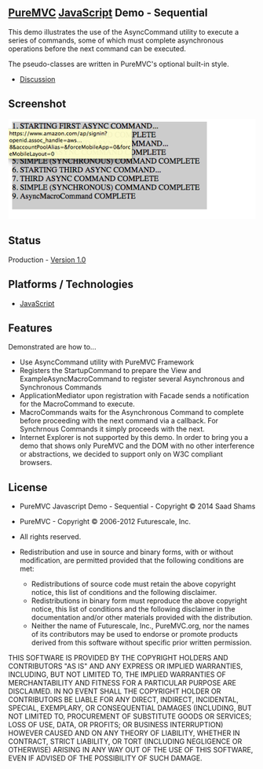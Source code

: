 ## [PureMVC](http://puremvc.github.com/) [JavaScript](https://github.com/PureMVC/puremvc-js-multicore-framework/wiki) Demo - Sequential
This demo illustrates the use of the AsyncCommand utility to execute a series of commands, some of which must complete asynchronous operations before the next command can be executed. 

The pseudo-classes are written in PureMVC's optional built-in style.

* [Discussion](http://forums.puremvc.org/index.php?board=66.0)

## Screenshot
![PureMVC JavaScript Demo: Sequential](https://github.com/sshams/puremvc-js-demo-sequential/blob/master/images/screenshot.png)

## Status
Production - [Version 1.0](https://github.com/sshams/puremvc-js-demo-sequential/blob/master/VERSION)

## Platforms / Technologies
* [JavaScript](http://en.wikipedia.org/wiki/JavaScript)

## Features 
Demonstrated are how to...
* Use AsyncCommand utility with PureMVC Framework
* Registers the StartupCommand to prepare the View and ExampleAsyncMacroCommand to register several Asynchronous and Synchronous Commands
* ApplicationMediator upon registration with Facade sends a notification for the MacroCommand to execute.
* MacroCommands waits for the Asynchronous Command to complete before proceeding with the next command via a callback. For Synchrnous Commands it simply proceeds with the next.
* Internet Explorer is not supported by this demo. In order to bring you a demo that shows only PureMVC and the DOM with no other interference or abstractions, we decided to support only on W3C compliant browsers.

## License
* PureMVC Javascript Demo - Sequential - Copyright © 2014 Saad Shams
* PureMVC - Copyright © 2006-2012 Futurescale, Inc.
* All rights reserved.

* Redistribution and use in source and binary forms, with or without modification, are permitted provided that the following conditions are met:

  * Redistributions of source code must retain the above copyright notice, this list of conditions and the following disclaimer.
  * Redistributions in binary form must reproduce the above copyright notice, this list of conditions and the following disclaimer in the documentation and/or other materials provided with the distribution.
  * Neither the name of Futurescale, Inc., PureMVC.org, nor the names of its contributors may be used to endorse or promote products derived from this software without specific prior written permission.

THIS SOFTWARE IS PROVIDED BY THE COPYRIGHT HOLDERS AND CONTRIBUTORS "AS IS" AND ANY EXPRESS OR IMPLIED WARRANTIES, INCLUDING, BUT NOT LIMITED TO, THE IMPLIED WARRANTIES OF MERCHANTABILITY AND FITNESS FOR A PARTICULAR PURPOSE ARE DISCLAIMED. IN NO EVENT SHALL THE COPYRIGHT HOLDER OR CONTRIBUTORS BE LIABLE FOR ANY DIRECT, INDIRECT, INCIDENTAL, SPECIAL, EXEMPLARY, OR CONSEQUENTIAL DAMAGES (INCLUDING, BUT NOT LIMITED TO, PROCUREMENT OF SUBSTITUTE GOODS OR SERVICES; LOSS OF USE, DATA, OR PROFITS; OR BUSINESS INTERRUPTION) HOWEVER CAUSED AND ON ANY THEORY OF LIABILITY, WHETHER IN CONTRACT, STRICT LIABILITY, OR TORT (INCLUDING NEGLIGENCE OR OTHERWISE) ARISING IN ANY WAY OUT OF THE USE OF THIS SOFTWARE, EVEN IF ADVISED OF THE POSSIBILITY OF SUCH DAMAGE.